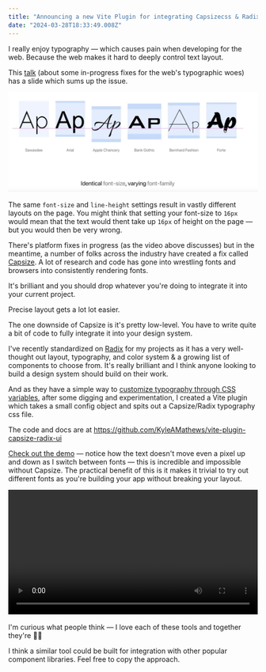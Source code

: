 ```yaml
---
title: "Announcing a new Vite Plugin for integrating Capsizecss & Radix-ui"
date: "2024-03-28T18:33:49.008Z"
---
```


I really enjoy typography — which causes pain when developing for the web. Because the web
makes it hard to deeply control text layout.

This [talk](https://fantasai.inkedblade.net/style/talks/atypi-2021/atypi-2021-precise-text-alignment.mp4)
 (about some in-progress fixes for the web's typographic woes) has a slide which sums up the issue.

![slide showing inconsistent text boxes across font families](./slide-screenshot.png)

The same `font-size` and `line-height` settings result in vastly different
layouts on the page. You might think that setting your font-size to `16px`
would mean that the text would thent take up `16px` of height on the page — but
you would then be very wrong.

There's platform fixes in progress (as the video above discusses) but in the meantime,
a number of folks across the industry have created a fix called [Capsize](https://seek-oss.github.io/capsize/).
 A lot of research and code has gone into wrestling fonts and browsers into consistently rendering fonts.

It's brilliant and you should drop whatever you're doing to integrate it into your current project.

Precise layout gets a lot lot easier.

The one downside of Capsize is it's pretty low-level. You have to write quite a bit of code to
fully integrate it into your design system.

I've recently standardized on [Radix](https://www.radix-ui.com/) for my projects as it has a very
well-thought out layout, typography, and color system & a growing list of
components to choose from. It's really brilliant and I think anyone looking to
build a design system should build on their work.

And as they have a simple way to [customize typography through CSS
variables](https://www.radix-ui.com/themes/docs/theme/typography#customization),
after some digging and experimentation, I created a Vite plugin which takes a
small config object and spits out a Capsize/Radix typography css file.

The code and docs are at https://github.com/KyleAMathews/vite-plugin-capsize-radix-ui

[Check out the demo](https://vite-plugin-capsize-radix.bricolage.io/) — notice
how the text doesn't move even a pixel up and down as I switch between fonts — this
is incredible and impossible without Capsize. The practical benefit of this is
it makes it trivial to try out different fonts as you're building your app
without breaking your layout.

<video controls width="100%">
  <source src="https://github.com/KyleAMathews/vite-plugin-capsize-radix-ui/assets/71047/3ec5d6ca-bf00-4b79-8552-4e3da3454f52" type="video/mp4" />
</video>

I'm curious what people think — I love each of these tools and together they're 🧑‍🍳 

I think a similar tool could be built for integration with other popular
component libraries. Feel free to copy the approach.

